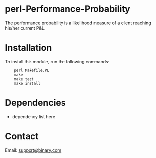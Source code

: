 # perl-Performance-Probability

The performance probability is a likelihood measure of a client reaching his/her current P&L.

Installation
============

To install this module, run the following commands:

        perl Makefile.PL
        make
        make test
        make install

Dependencies
============

* dependency list here

Contact
======

Email: support@binary.com
